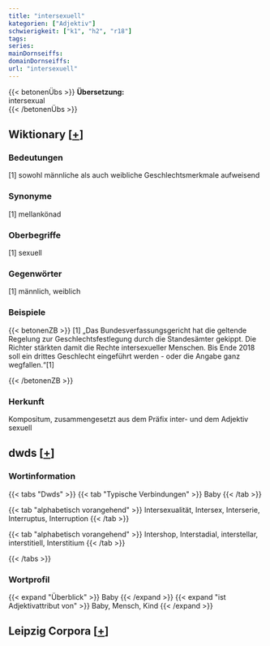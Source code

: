 ```yaml
---
title: "intersexuell"
kategorien: ["Adjektiv"]
schwierigkeit: ["k1", "h2", "r18"]
tags:
series:
mainDornseiffs:
domainDornseiffs:
url: "intersexuell"
---
```


{{< betonenÜbs >}}
**Übersetzung:**  
intersexual  
{{< /betonenÜbs >}}

## Wiktionary [[+](https://de.wiktionary.org/wiki/intersexuell)]

### Bedeutungen
[1] sowohl männliche als auch weibliche Geschlechtsmerkmale aufweisend  

### Synonyme
[1] mellankönad  

### Oberbegriffe
[1] sexuell  

### Gegenwörter
[1] männlich, weiblich  

### Beispiele
{{< betonenZB >}}
[1] „Das Bundesverfassungsgericht hat die geltende Regelung zur Geschlechtsfestlegung durch die Standesämter gekippt. Die Richter stärkten damit die Rechte intersexueller Menschen. Bis Ende 2018 soll ein drittes Geschlecht eingeführt werden - oder die Angabe ganz wegfallen.“[1]  

{{< /betonenZB >}}
### Herkunft
Kompositum, zusammengesetzt aus dem Präfix inter- und dem Adjektiv sexuell  



## dwds [[+](https://www.dwds.de/wb/intersexuell)]

### Wortinformation
{{< tabs "Dwds" >}}
{{< tab "Typische Verbindungen" >}}
Baby
{{< /tab >}}

{{< tab "alphabetisch vorangehend" >}}
Intersexualität, Intersex, Interserie, Interruptus, Interruption
{{< /tab >}}

{{< tab "alphabetisch vorangehend" >}}
Intershop, Interstadial, interstellar, interstitiell, Interstitium
{{< /tab >}}

{{< /tabs >}}

### Wortprofil
{{< expand "Überblick" >}} Baby {{< /expand >}}
{{< expand "ist Adjektivattribut von" >}} Baby, Mensch, Kind {{< /expand >}}

## Leipzig Corpora [[+](https://corpora.uni-leipzig.de/en/res?word=intersexuell&corpusId=deu_newscrawl-public_2018)]

